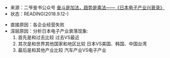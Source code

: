 * 来源：二爷鉴书公众号 [奋斗是加法，趋势是乘法——《日本电子产业兴衰录》](../书评/奋斗是加法，趋势是乘法——《日本电子产业兴衰录》.md)
* 状态：READING(2018.9.12-)


- 直接原因：各企业经营失败
- 深层原因：分析日本电子产业衰落现象:
    1. 首先是和过去比较
        过去VS最近
    2. 其次是和世界其他国家和地区比较
        日本VS美国、韩国、中国台湾
    3. 最后是和其他产业比较
        汽车产业VS电子产业